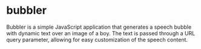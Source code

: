 # bubbler
Bubbler is a simple JavaScript application that generates a speech bubble with dynamic text over an image of a boy. The text is passed through a URL query parameter, allowing for easy customization of the speech content.
